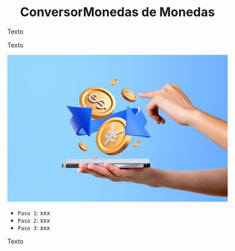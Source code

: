 <h1 align="center">ConversorMonedas de Monedas</h1>

Texto

Texto

![ConversorMonedas](currencyconversion.jpg)

- `Paso 1`: xxx
- `Paso 2`: xxx
- `Paso 3`: xxx

Texto
